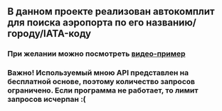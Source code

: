 ## В данном проекте реализован автокомплит для поиска аэропорта по его названию/городу/IATA-коду
### При желании можно посмотреть [видео-пример](https://github.com/MidnightSun27/For-Tinkoff/blob/main/Yandex%20main/main.mp4.zip)
### __Важно!__ Используемый мною API представлен на бесплатной основе, поэтому количество запросов ограничено. Если программа не работает, то лимит запросов исчерпан :(

